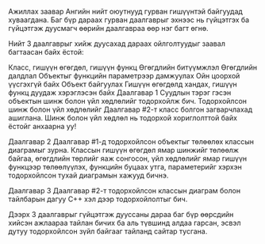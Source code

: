 Ажиллах заавар
Ангийн нийт оюутнууд гурван гишүүнтэй байгуудад хуваагдана. Баг бүр дараах гурван даалгаврыг эхнээс нь гүйцэтгэх ба гүйцэтгэж дуусмагч өөрийн даалгавраа өөр нэг багт өгнө.

Нийт 3 даалгаврыг хийж дуусахад дараах ойлголтуудыг заавал багтаасан байх ёстой:

Класс, гишүүн өгөгдөл, гишүүн функц
Өгөгдлийн битүүмжлэл
Өгөгдлийн далдлал
Объектыг функцийн параметрээр дамжуулах
Ойн цоорхой үүсгэхгүй байх
Объект байгуулах
Гишүүн өгөгдөлд хандах, гишүүн функц дуудаж хэрэглэсэн байх
Даалгавар 1
Суудлын тэрэг гэсэн объектын шинж болон үйл хөдлөлийг тодорхойлж бич. Тодорхойлсон шинж болон үйл хөдлөлийг Даалгавар #2-т класс болгон загварчлахад ашиглана. Шинж болон үйл хөдлөл нь тодорхой хориглолттой байх ёстойг анхаарна уу!

Даалгавар 2
Даалгавар #1-д тодорхойлсон объектыг төлөөлөх классын диаграмыг зурна. Классын гишүүн өгөгдөл ямар шинжийг төлөөлж байгаа, өгөгдлийн төрлийг яаж сонгосон, үйл хөдлөлийг ямар гишүүн функцээр төлөөлүүлэх, функцийн буцаах утга, параметерийг хэрхэн тодорхойлсон тухай диаграмын хажууд бичнэ.

Даалгавар 3
Даалгавар #2-т тодорхойлсон классын диаграм болон тайлбарын дагуу C++ хэл дээр тодорхойлолтыг бич.

Дээрх 3 даалгаврыг гүйцэтгэж дууссаны дараа баг бүр өөрсдийн хийсэн ажлаараа тайлан бичих ба аль түвшинд алдаа гарсан, эсвэл дутуу тодорхойлсон зүйл байгааг тайланд сайтар тусгана.
